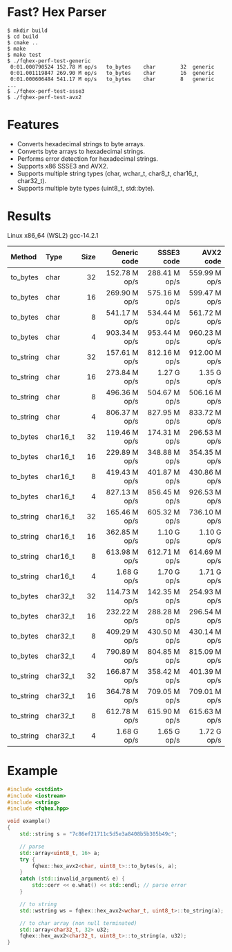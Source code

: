 # Fast? Hex Parser

    $ mkdir build
    $ cd build
    $ cmake ..
    $ make
    $ make test
    $ ./fqhex-perf-test-generic
     0:01.000790524	152.78 M op/s	to_bytes	char    	32	generic
     0:01.001119847	269.90 M op/s	to_bytes	char    	16	generic
     0:01.000606484	541.17 M op/s	to_bytes	char    	8	generic
    ...
    $ ./fqhex-perf-test-ssse3
    $ ./fqhex-perf-test-avx2

# Features
- Converts hexadecimal strings to byte arrays.
- Converts byte arrays to hexadecimal strings.
- Performs error detection for hexadecimal strings.
- Supports x86 SSSE3 and AVX2.
- Supports multiple string types (char, wchar_t, char8_t, char16_t, char32_t).
- Supports multiple byte types (uint8_t, std::byte).

# Results

Linux x86_64 (WSL2) gcc-14.2.1

| Method    | Type     | Size |  Generic code |    SSSE3 code |     AVX2 code |
|:----------|:---------|-----:|--------------:|--------------:|--------------:|
| to_bytes  | char     |   32 | 152.78 M op/s | 288.41 M op/s | 559.99 M op/s |
| to_bytes  | char     |   16 | 269.90 M op/s | 575.16 M op/s | 599.47 M op/s |
| to_bytes  | char     |    8 | 541.17 M op/s | 534.44 M op/s | 561.72 M op/s |
| to_bytes  | char     |    4 | 903.34 M op/s | 953.44 M op/s | 960.23 M op/s |
| to_string | char     |   32 | 157.61 M op/s | 812.16 M op/s | 912.00 M op/s |
| to_string | char     |   16 | 273.84 M op/s |   1.27 G op/s |   1.35 G op/s |
| to_string | char     |    8 | 496.36 M op/s | 504.67 M op/s | 506.16 M op/s |
| to_string | char     |    4 | 806.37 M op/s | 827.95 M op/s | 833.72 M op/s |
| to_bytes  | char16_t |   32 | 119.46 M op/s | 174.31 M op/s | 296.53 M op/s |
| to_bytes  | char16_t |   16 | 229.89 M op/s | 348.88 M op/s | 354.35 M op/s |
| to_bytes  | char16_t |    8 | 419.43 M op/s | 401.87 M op/s | 430.86 M op/s |
| to_bytes  | char16_t |    4 | 827.13 M op/s | 856.45 M op/s | 926.53 M op/s |
| to_string | char16_t |   32 | 165.46 M op/s | 605.32 M op/s | 736.10 M op/s |
| to_string | char16_t |   16 | 362.85 M op/s |   1.10 G op/s |   1.10 G op/s |
| to_string | char16_t |    8 | 613.98 M op/s | 612.71 M op/s | 614.69 M op/s |
| to_string | char16_t |    4 |   1.68 G op/s |   1.70 G op/s |   1.71 G op/s |
| to_bytes  | char32_t |   32 | 114.73 M op/s | 142.35 M op/s | 254.93 M op/s |
| to_bytes  | char32_t |   16 | 232.22 M op/s | 288.28 M op/s | 296.54 M op/s |
| to_bytes  | char32_t |    8 | 409.29 M op/s | 430.50 M op/s | 430.14 M op/s |
| to_bytes  | char32_t |    4 | 790.89 M op/s | 804.85 M op/s | 815.09 M op/s |
| to_string | char32_t |   32 | 166.87 M op/s | 358.42 M op/s | 401.39 M op/s |
| to_string | char32_t |   16 | 364.78 M op/s | 709.05 M op/s | 709.01 M op/s |
| to_string | char32_t |    8 | 612.78 M op/s | 615.90 M op/s | 615.63 M op/s |
| to_string | char32_t |    4 |   1.68 G op/s |   1.65 G op/s |   1.72 G op/s |

# Example

```C++
#include <cstdint>
#include <iostream>
#include <string>
#include <fqhex.hpp>

void example()
{
    std::string s = "7c86ef21711c5d5e3a8408b5b305b49c";

    // parse
    std::array<uint8_t, 16> a;
    try {
        fqhex::hex_avx2<char, uint8_t>::to_bytes(s, a);
    }
    catch (std::invalid_argument& e) {
        std::cerr << e.what() << std::endl; // parse error
    }

    // to string
    std::wstring ws = fqhex::hex_avx2<wchar_t, uint8_t>::to_string(a);

    // to char array (non null terminated)
    std::array<char32_t, 32> u32;
    fqhex::hex_avx2<char32_t, uint8_t>::to_string(a, u32);
}
```
